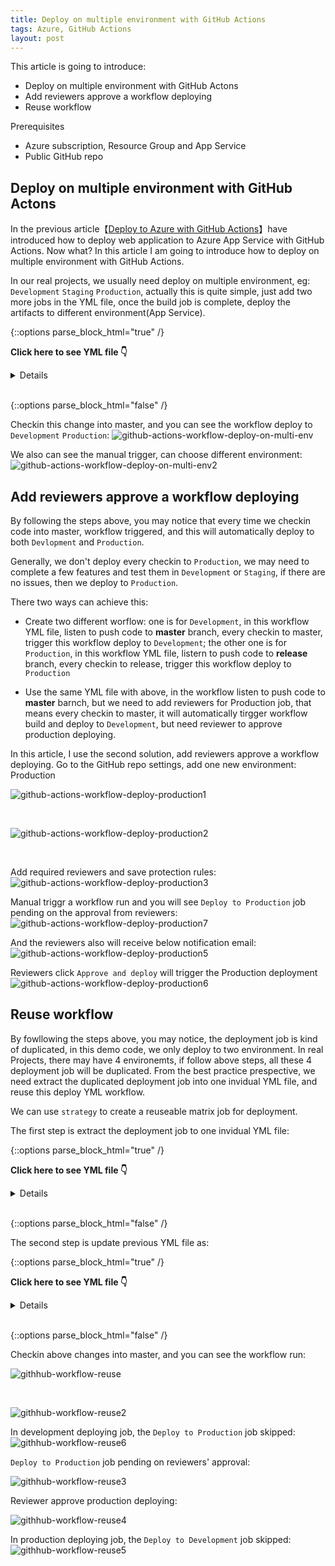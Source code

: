 ```yaml
---
title: Deploy on multiple environment with GitHub Actions
tags: Azure, GitHub Actions
layout: post
---
```


This article is going to introduce: 
- Deploy on multiple environment with GitHub Actons
- Add reviewers approve a workflow deploying
- Reuse workflow


Prerequisites
- Azure subscription, Resource Group and App Service
- Public GitHub repo


## Deploy on multiple environment with GitHub Actons

In the previous article【[Deploy to Azure with GitHub Actions](https://limeii.github.io/2022/11/deploy-to-azure-appservice-with-github-actions/)】have introduced how to deploy web application to Azure App Service with GitHub Actions. Now what? In this article I am going to introduce how to deploy on multiple environment with GitHub Actions.


In our real projects, we usually need deploy on multiple environment, eg: ```Development``` ```Staging``` ```Production```, actually this is quite simple, just add two more jobs in the YML file, once the build job is complete, deploy the artifacts to different environment(App Service).


{::options parse_block_html="true" /}


<strong>Click here to see YML file 👇</strong>

<details>

```yaml

name: Build and deploy Angular app to an Azure Web App

on:
  push:
    branches:
      - master

  workflow_dispatch:
    inputs:
      logLevel:
        description: 'Log level'
        required: true
        default: 'warning'
        type: choice
        options:
        - info
        - warning
        - debug
      tags:
        description: 'Test scenario tags'
        required: false
        type: boolean
      environment:
        description: 'Environment to run tests against'
        type: environment
        required: true

env:
  AZURE_WEBAPP_NAME: my-app-name  # set this to your application's name
  AZURE_WEBAPP_PACKAGE_PATH: '.' # set this to the path to your web app project, defaults to the repository root
  NODE_VERSION: '16.x'           # set this to the node version to use

jobs:
  build:
    name: Build
    runs-on: ubuntu-latest
    steps:
    - uses: actions/checkout@v3
    - name: Use Node.js ${ { env.NODE_VERSION } }
      uses: actions/setup-node@v3
      with:
        node-version: ${ { env.NODE_VERSION } }
        cache: "npm"
        cache-dependency-path: package-lock.json
        
    - name: npm install, build, and test
      run: |
        npm install
        npm run build --if-present
    
    - name: Zip artifact for deployment
      run: |
        cd dist
        zip release.zip ./* -r

    - name: Upload artifact for deployment job
      uses: actions/upload-artifact@v3
      with:
        name: node-app
        path: ./dist/release.zip

  deployDev:
    name: Deploy to Dev
    permissions:
      contents: none
    runs-on: ubuntu-latest
    needs: build
    environment:
      name: "Development"
      url: ${ { steps.deploy-to-webapp.outputs.webapp-url } }

    steps:
      - name: Download artifact from build job
        uses: actions/download-artifact@v3
        with:
          name: node-app

      - name: unzip artifact for deployment
        run: unzip release.zip

      - name: "Deploy to Azure WebApp"
        id: deploy-to-webapp
        uses: azure/webapps-deploy@v2
        with:
          app-name: ${ { secrets.AZURE_WEBAPP_SERVICE_NAME } }
          slot-name: "production"
          publish-profile: ${ { secrets.AZURE_WEBAPP_PUBLISH_PROFILE } }
          package: ${ { env.AZURE_WEBAPP_PACKAGE_PATH } }

  
  deployProd:
    name: Deploy to Production
    permissions:
      contents: none
    runs-on: ubuntu-latest
    needs: deployDev
    environment:
      name: "Production"
      url: ${ { steps.deploy-to-webapp-prod.outputs.webapp-url } }

    steps:
      - name: Download artifact from build job
        uses: actions/download-artifact@v3
        with:
          name: node-app

      - name: unzip artifact for deployment
        run: unzip release.zip

      - name: "Deploy to Azure WebApp"
        id: deploy-to-webapp-prod
        uses: azure/webapps-deploy@v2
        with:
          app-name: ${ { secrets.AZURE_WEBAPP_SERVICE_NAME_PROD } }
          slot-name: "production"
          publish-profile: ${ { secrets.AZURE_WEBAPP_PUBLISH_PROFILE_PROD } }
          package: ${ { env.AZURE_WEBAPP_PACKAGE_PATH } }
```


</details> 

<br/>


{::options parse_block_html="false" /}


Checkin this change into master, and you can see the workflow deploy to ```Development``` ```Production```:
![github-actions-workflow-deploy-on-multi-env](/assets/images/posts/github-actions/github-actions-workflow-deploy-on-multi-env.png)


We also can see the manual trigger, can choose different environment:
![github-actions-workflow-deploy-on-multi-env2](/assets/images/posts/github-actions/github-actions-workflow-deploy-on-multi-env2.png)


## Add reviewers approve a workflow deploying

By following the steps above, you may notice that every time we checkin code into master, workflow triggered, and this will automatically deploy to both ```Devlopment``` and ```Production```. 


Generally, we don't deploy every checkin to  ```Production```, we may need to complete a few features and test them in ```Development``` or ```Staging```, if there are no issues, then we deploy to ```Production```. 


There two ways can achieve this:
- Create two different worflow: one is for ```Development```, in this workflow YML file, listen to push code to **master** branch, every checkin to master, trigger this workflow deploy to ```Development```; the other one is for ```Production```, in this workflow YML file, listern to push code to **release** branch, every checkin to release, trigger this workflow deploy to ```Production```

- Use the same YML file with above, in the workflow listen to push code to **master** barnch, but we need to add reviewers for Production job, that means every checkin to master, it will automatically tirgger workflow build and deploy to ```Development```, but need reviewer to approve production deploying.

In this article, I use the second solution, add reviewers approve a workflow deploying. Go to the GitHub repo settings, add one new environment: Production

![github-actions-workflow-deploy-production1](/assets/images/posts/github-actions/github-actions-workflow-deploy-production1.png)

<br/>

![github-actions-workflow-deploy-production2](/assets/images/posts/github-actions/github-actions-workflow-deploy-production2.png)


<br/>

Add required reviewers and save protection rules:
![github-actions-workflow-deploy-production3](/assets/images/posts/github-actions/github-actions-workflow-deploy-production3.png)


Manual triggr a workflow run and you will see ```Deploy to Production``` job pending on the approval from reviewers:
![github-actions-workflow-deploy-production7](/assets/images/posts/github-actions/github-actions-workflow-deploy-production7.png)


And the reviewers also will receive below notification email:
![github-actions-workflow-deploy-production5](/assets/images/posts/github-actions/github-actions-workflow-deploy-production5.png)


Reviewers click ```Approve and deploy``` will trigger the Production deployment
![github-actions-workflow-deploy-production6](/assets/images/posts/github-actions/github-actions-workflow-deploy-production6.png)


## Reuse workflow

By fowllowing the steps above, you may notice, the deployment job is kind of duplicated, in this demo code, we only deploy to two environment. In real Projects, there may have 4 environemts, if follow above steps, all these 4 deployment job will be duplicated. From the best practice prespective, we need extract the duplicated deployment job into one invidual YML file, and reuse this deploy YML workflow.


We can use ```strategy``` to create a reuseable matrix job for deployment.


The first step is extract the deployment job to one invidual YML file:


{::options parse_block_html="true" /}


<strong>Click here to see YML file 👇</strong>

<details>

```yaml
name: Reusable deployment workflow

on:
  workflow_call:
    inputs:
      target-env:
        required: true
        type: string
    secrets:
      AZURE_WEBAPP_SERVICE_NAME:
        required: true
      AZURE_WEBAPP_PUBLISH_PROFILE:
        required: true
      AZURE_WEBAPP_SERVICE_NAME_PROD:
        required: true
      AZURE_WEBAPP_PUBLISH_PROFILE_PROD:
        required: true



jobs:
  deploy:
    name: Deploy to ${ { inputs.target-env } }
    permissions:
      contents: none
    runs-on: ubuntu-latest
    environment:
      name: ${ { inputs.target-env } }
      # url: ${{ steps.step_id.outputs.url_output }}

    steps:
      - run: echo "🎉 target evn ${ { inputs.target-env} }"
      - run: echo "🎉 target evn inputs.target-env"
      - run: echo "💡 get azure webapp name from secrets ${ { secrets.AZURE_WEBAPP_SERVICE_NAME } }"
      - run: echo "🍏 is Dev  ${ { inputs.target-env } } == 'Development'"
      - run: echo "🐧 is Prod  ${ { inputs.target-env } } == 'Production'"

      - name: Download artifact from build job
        uses: actions/download-artifact@v3
        with:
          name: node-app

      - name: unzip artifact for deployment
        run: unzip release.zip

      - name: "Deploy to Azure Dev WebApp"
        if:  inputs.target-env == 'Development'
        id: deploy-to-webapp-dev
        uses: azure/webapps-deploy@v2
        with:
          app-name: ${ { secrets.AZURE_WEBAPP_SERVICE_NAME } }
          slot-name: "production"
          publish-profile: ${ { secrets.AZURE_WEBAPP_PUBLISH_PROFILE } }
          package: '.'

      - name: "Deploy to Azure Prod WebApp"
        if:  inputs.target-env == 'Production'
        id: deploy-to-webapp-prod
        uses: azure/webapps-deploy@v2
        with:
          app-name: ${ { secrets.AZURE_WEBAPP_SERVICE_NAME_PROD } }
          slot-name: "production"
          publish-profile: ${ { secrets.AZURE_WEBAPP_PUBLISH_PROFILE_PROD } }
          package: '.'


```


</details> 

<br/>


{::options parse_block_html="false" /}



The second step is update previous YML file as:


{::options parse_block_html="true" /}


<strong>Click here to see YML file 👇</strong>

<details>

```yaml

name: Build and deploy Angular app to an Azure Web App

on:
  push:
    branches:
      - master
  workflow_dispatch:
    inputs:
      logLevel:
        description: 'Log level'
        required: true
        default: 'warning'
        type: choice
        options:
        - info
        - warning
        - debug
      tags:
        description: 'Test scenario tags'
        required: false
        type: boolean
      environment:
        description: 'Environment to run tests against'
        type: environment
        required: true

env:
  AZURE_WEBAPP_NAME: my-app-name # set this to your application's name
  AZURE_WEBAPP_PACKAGE_PATH: '.' # set this to the path to your web app project, defaults to the repository root
  NODE_VERSION: '16.x'          # set this to the node version to use

jobs:
  build:
    name: Build
    runs-on: ubuntu-latest
    steps:
    - uses: actions/checkout@v3
    - name: Use Node.js ${ { env.NODE_VERSION } }
      uses: actions/setup-node@v3
      with:
        node-version: ${ { env.NODE_VERSION } }
        cache: "npm"
        cache-dependency-path: package-lock.json
        
    - name: npm install, build, and test
      run: |
        npm install
        npm run build --if-present
    
    - name: Zip artifact for deployment
      run: |
        cd dist
        zip release.zip ./* -r

    - name: Upload artifact for deployment job
      uses: actions/upload-artifact@v3
      with:
        name: node-app
        path: ./dist/release.zip

  ReuseableMatrixJobForDeployment:
    needs: build
    strategy:
      fail-fast: true
      matrix:
        target: [Development, Production ]
    uses: ./.github/workflows/deployment.yml
    with:
      target-env: ${ { matrix.target } }
    secrets: inherit

```


</details> 

<br/>


{::options parse_block_html="false" /}


Checkin above changes into master, and you can see the workflow run:

![githhub-workflow-reuse](/assets/images/posts/github-actions/githhub-workflow-reuse.png)

<br/>

![githhub-workflow-reuse2](/assets/images/posts/github-actions/githhub-workflow-reuse2.png)


In development deploying job, the ```Deploy to Production``` job skipped:
![githhub-workflow-reuse6](/assets/images/posts/github-actions/githhub-workflow-reuse6.png)



 ```Deploy to Production``` job pending on reviewers' approval:

 ![githhub-workflow-reuse3](/assets/images/posts/github-actions/githhub-workflow-reuse3.png)


Reviewer approve production deploying:

![githhub-workflow-reuse4](/assets/images/posts/github-actions/githhub-workflow-reuse4.png)

In production deploying job, the ```Deploy to Development``` job skipped:
![githhub-workflow-reuse5](/assets/images/posts/github-actions/githhub-workflow-reuse5.png)